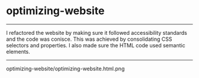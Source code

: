 # optimizing-website
***
I refactored the website by making sure it followed accessibility standards and the code was conisce. This was achieved by consolidating CSS selectors and properties. I also made sure the HTML code used semantic elements. 
***
optimizing-website/optimizing-website.html.png
